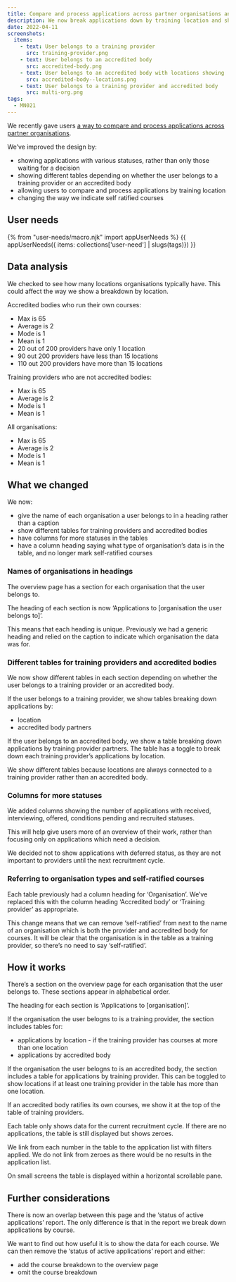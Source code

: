 ```yaml
---
title: Compare and process applications across partner organisations and training locations (iteration 2)
description: We now break applications down by training location and show additional statuses.
date: 2022-04-11
screenshots:
  items:
    - text: User belongs to a training provider
      src: training-provider.png
    - text: User belongs to an accredited body
      src: accredited-body.png
    - text: User belongs to an accredited body with locations showing
      src: accredited-body--locations.png
    - text: User belongs to a training provider and accredited body
      src: multi-org.png
tags:
  - MN021
---
```


We recently gave users [a way to compare and process applications across partner organisations](/manage-teacher-training-applications/helping-users-compare-and-process-applications-across-partner-organisations/).

We’ve improved the design by:

- showing applications with various statuses, rather than only those waiting for a decision
- showing different tables depending on whether the user belongs to a training provider or an accredited body
- allowing users to compare and process applications by training location
- changing the way we indicate self ratified courses

## User needs

{% from "user-needs/macro.njk" import appUserNeeds %}
{{ appUserNeeds({ items: collections['user-need'] | slugs(tags)}) }}

## Data analysis

We checked to see how many locations organisations typically have. This could affect the way we show a breakdown by location.

Accredited bodies who run their own courses:

- Max is 65
- Average is 2
- Mode is 1
- Mean is 1
- 20 out of 200 providers have only 1 location
- 90 out 200 providers have less than 15 locations
- 110 out 200 providers have more than 15 locations

Training providers who are not accredited bodies:

- Max is 65
- Average is 2
- Mode is 1
- Mean is 1

All organisations:

- Max is 65
- Average is 2
- Mode is 1
- Mean is 1

## What we changed

We now:

- give the name of each organisation a user belongs to in a heading rather than a caption
- show different tables for training providers and accredited bodies
- have columns for more statuses in the tables
- have a column heading saying what type of organisation’s data is in the table, and no longer mark self-ratified courses

### Names of organisations in headings

The overview page has a section for each organisation that the user belongs to.

The heading of each section is now ‘Applications to [organisation the user belongs to]’.

This means that each heading is unique. Previously we had a generic heading and relied on the caption to indicate which organisation the data was for.

### Different tables for training providers and accredited bodies

We now show different tables in each section depending on whether the user belongs to a training provider or an accredited body.

If the user belongs to a training provider, we show tables breaking down applications by:

- location
- accredited body partners

If the user belongs to an accredited body, we show a table breaking down applications by training provider partners. The table has a toggle to break down each training provider’s applications by location.

We show different tables because locations are always connected to a training provider rather than an accredited body.

### Columns for more statuses

We added columns showing the number of applications with received, interviewing, offered, conditions pending and recruited statuses.

This will help give users more of an overview of their work, rather than focusing only on applications which need a decision.

We decided not to show applications with deferred status, as they are not important to providers until the next recruitment cycle.

### Referring to organisation types and self-ratified courses

Each table previously had a column heading for ‘Organisation’. We’ve replaced this with the column heading ‘Accredited body’ or ‘Training provider’ as appropriate.

This change means that we can remove ‘self-ratified’ from next to the name of an organisation which is both the provider and accredited body for courses. It will be clear that the organisation is in the table as a training provider, so there’s no need to say ‘self-ratified’.

## How it works

There’s a section on the overview page for each organisation that the user belongs to. These sections appear in alphabetical order.

The heading for each section is ‘Applications to [organisation]’.

If the organisation the user belogns to is a training provider, the section includes tables for:

- applications by location - if the training provider has courses at more than one location
- applications by accredited body

If the organisation the user belogns to is an accredited body, the section includes a table for applications by training provider. This can be toggled to show locations if at least one training provider in the table has more than one location.

If an accredited body ratifies its own courses, we show it at the top of the table of training providers.

Each table only shows data for the current recruitment cycle. If there are no applications, the table is still displayed but shows zeroes.

We link from each number in the table to the application list with filters applied. We do not link from zeroes as there would be no results in the application list.

On small screens the table is displayed within a horizontal scrollable pane.

## Further considerations

There is now an overlap between this page and the ‘status of active applications’ report. The only difference is that in the report we break down applications by course.

We want to find out how useful it is to show the data for each course. We can then remove the ‘status of active applications’ report and either:

- add the course breakdown to the overview page
- omit the course breakdown
